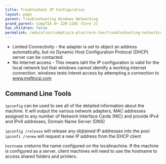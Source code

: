 ```yaml
---
title: Troubleshoot IP Configuration
layout: page
parent: Troubleshooting Windows Networking 
grand_parent: CompTIA A+ 220-1102 (Core 2)
has_children: false
permalink: /education/comptia/a-plus/core-two/troubleshooting-networking/configuration/
---
```


- Limited Connectivity - the adapter is set to object an address automatically, but no Dynamic Host Configuration Protocal (DHCP) server can be contacted.
- No Internet access - This means taht the IP configuration is valid for the local network but that windows cannot identify a working internet connection. windows tests Interet access by attempting a connection to www.msftncsi.com

## Command Line Tools

`ipconfig` can be used to see all of the detailed information about the machine. It will output the various network adapters, MAC addresses assigned to any number of Network Interface Cards (NIC) and provide IPv4 and IPv6 addresses, Domain Name Server (DNS)

`ipconfig /release` will release any objtained IP addresses into the pool
`ipconfi /renew` will request a new IP address from the DHCP client

`hostname` creturns the name configured on the localmachine. If the machine is configured as a server, client machines will need to use the hostname to access shared folders and printers.
